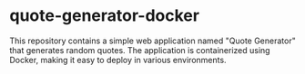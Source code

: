 # quote-generator-docker
This repository contains a simple web application named "Quote Generator" that generates random quotes. The application is containerized using Docker, making it easy to deploy in various environments.
